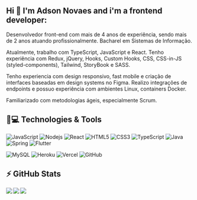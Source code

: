 ## Hi 👋 I'm Adson Novaes and i'm a frontend developer:

Desenvolvedor front-end com mais de 4 anos de experiência, sendo mais de 2 anos atuando profissionalmente. 
Bacharel em Sistemas de Informação.

Atualmente, trabalho com TypeScript, JavaScript e React. 
Tenho experiência com Redux, jQuery, Hooks, Custom Hooks, CSS, CSS-in-JS (styled-components), Tailwind, StoryBook e SASS.

Tenho experiencia com design responsivo, fast mobile e criação de interfaces baseadas em design systems no Figma. 
Realizo integrações de endpoints e possuo experiência com ambientes Linux, containers Docker.

Familiarizado com metodologias ágeis, especialmente Scrum.

## 🚀💻 Technologies & Tools

![JavaScript](https://img.shields.io/badge/-JavaScript-black?style=flat-square&logo=javascript)
![Nodejs](https://img.shields.io/badge/-Nodejs-black?style=flat-square&logo=Node.js)
![React](https://img.shields.io/badge/-React-black?style=flat-square&logo=react)
![HTML5](https://img.shields.io/badge/-HTML5-E34F26?style=flat-square&logo=html5&logoColor=white)
![CSS3](https://img.shields.io/badge/-CSS3-1572B6?style=flat-square&logo=css3)
![TypeScript](https://img.shields.io/badge/-TypeScript-fafafa?style=flat-square&logo=typescript)
![Java](https://img.shields.io/badge/-Java-black?style=flat-square&logo=java)
![Spring](https://img.shields.io/badge/-Spring-fafafa?style=flat-square&logo=Spring)
![Flutter](https://img.shields.io/badge/-Flutter-blue?style=flat-square&logo=Flutter)

![MySQL](https://img.shields.io/badge/-MySQL-black?style=flat-square&logo=mysql)
![Heroku](https://img.shields.io/badge/-Heroku-430098?style=flat-square&logo=heroku)
![Vercel](https://img.shields.io/badge/-Vercel-black?style=flat-square&logo=vercel)
![GitHub](https://img.shields.io/badge/-GitHub-181717?style=flat-square&logo=github)

## ⚡ GitHub Stats

<div>
  <a href="https://github-readme-stats.vercel.app/api?username=adsonnovaes">
    <img  align="left" src="https://github-readme-stats.vercel.app/api?username=adsonnovaes" />
  </a>
  <a href="https://github-readme-stats.vercel.app/api/top-langs/?username=adsonnovaes&layout=compact">
    <img align="left" src="https://github-readme-stats.vercel.app/api/top-langs/?username=adsonnovaes&layout=compact" />
  </a>
</div>

<!--
<div>
  <a href="https://github-readme-stats.vercel.app/api?username=adsonnovaes&theme=react">
    <img  align="left" src="https://github-readme-stats.vercel.app/api?username=adsonnovaes&count_private=true&show_icons=true&theme=react" />
  </a>
  <a href="https://github-readme-stats.vercel.app/api/top-langs/?username=adsonnovaes&theme=react">
    <img align="left" src="https://github-readme-stats.vercel.app/api/top-langs/?username=adsonnovaes&theme=react" />
  </a>
</div>
-->

[<img src = "https://img.shields.io/badge/instagram-%23E4405F.svg?&style=for-the-badge&logo=instagram&logoColor=white">](https://www.instagram.com/adson_novaes/) 
